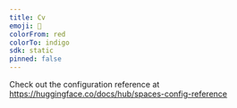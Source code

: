 ```yaml
---
title: Cv
emoji: 🏢
colorFrom: red
colorTo: indigo
sdk: static
pinned: false
---
```


Check out the configuration reference at https://huggingface.co/docs/hub/spaces-config-reference
